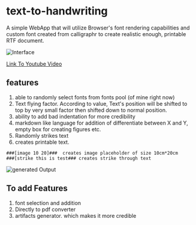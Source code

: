 # text-to-handwriting

A simple WebApp that will utilize Browser's font rendering capabilities and custom font created from calligraphr to create realistic enough, printable RTF document. 

![Interface](https://github.com/thapaAshish/text-to-handwriting/blob/master/screenshots/interface.PNG)


[Link To Youtube Video](https://www.youtube.com/watch?v=drXgD5s4OwY)

## features
1. able to randomly select fonts from fonts pool (of mine right now)
2. Text flying factor. According to value, Text's position will be shifted to top by very small factor then shifted down to normal position.
3. ability to add bad indentation for more credibility
4. markdown like language for addition of differentiate between X and Y, empty box for creating figures etc.
5. Randomly strikes text 
6. creates printable text.

```
###[image 10 20]###  creates image placeholder of size 10cm*20cm
###[strike this is test### creates strike through text
```

![generated Output](https://github.com/thapaAshish/text-to-handwriting/blob/master/screenshots/sampleText.png)


## To add Features
1. font selection and addition
2. Directly to pdf converter
3. artifacts generator. which makes it more credible


